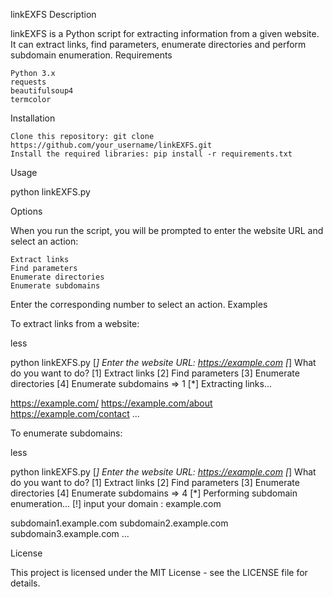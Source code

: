 linkEXFS
Description

linkEXFS is a Python script for extracting information from a given website. It can extract links, find parameters, enumerate directories and perform subdomain enumeration.
Requirements

    Python 3.x
    requests
    beautifulsoup4
    termcolor

Installation

    Clone this repository: git clone https://github.com/your_username/linkEXFS.git
    Install the required libraries: pip install -r requirements.txt

Usage

python linkEXFS.py

Options

When you run the script, you will be prompted to enter the website URL and select an action:

    Extract links
    Find parameters
    Enumerate directories
    Enumerate subdomains

Enter the corresponding number to select an action.
Examples

To extract links from a website:

less

python linkEXFS.py
[*] Enter the website URL: https://example.com
[*] What do you want to do?
[1] Extract links
[2] Find parameters
[3] Enumerate directories
[4] Enumerate subdomains
=> 1
[*] Extracting links...

https://example.com/
https://example.com/about
https://example.com/contact
...

To enumerate subdomains:

less

python linkEXFS.py
[*] Enter the website URL: https://example.com
[*] What do you want to do?
[1] Extract links
[2] Find parameters
[3] Enumerate directories
[4] Enumerate subdomains
=> 4
[*] Performing subdomain enumeration...
[!] input your domain : example.com

subdomain1.example.com
subdomain2.example.com
subdomain3.example.com
...

License

This project is licensed under the MIT License - see the LICENSE file for details.

